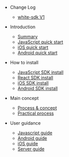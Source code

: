 * Change Log
  * [white-sdk V1](/en-uk/v1/releaseNote.md)

* Introduction

  * [Summary](/en-uk/v1/introduction.md)
  * [JavaScript quick start](/en-uk/v1/js_quickstart.md)
  * [iOS quick start](/en-uk/v1/iOS_quickstart.md)
  * [Android quick start](/en-uk/v1/Android_quickstart.md)

* How to install

  * [JavaScript SDK install](/en-uk/v1/js_SDK_install.md)
  * [React SDK install](/en-uk/v1/react_SDK_intsall.md)
  * [iOS SDK install](/en-uk/v1/iOS_SDK_install.md)
  * [Android SDK install](/en-uk/v1/Android_SDK_install.md)

* Main concept

  * [Process & concept](/en-uk/v1/concept.md)
  * [Practical process](/en-uk/v1/process.md)

* User guidance

  * [Javascript guide](/en-uk/v1/js_detail_api.md)
  * [Android guide](/en-uk/v1/Android_detail_api.md)
  * [iOS guide](/en-uk/v1/iOS_detail_api.md)
  * [Server guide](/en-uk/v1/server_detail_api.md)

